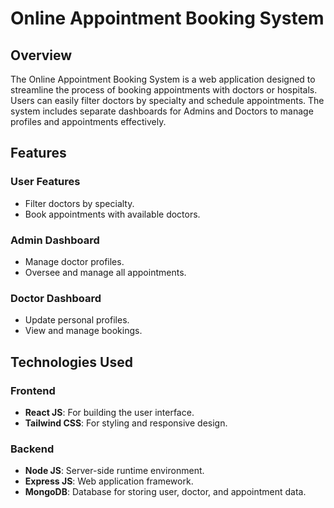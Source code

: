 # Online Appointment Booking System

## Overview
The Online Appointment Booking System is a web application designed to streamline the process of booking appointments with doctors or hospitals. Users can easily filter doctors by specialty and schedule appointments. The system includes separate dashboards for Admins and Doctors to manage profiles and appointments effectively.

## Features

### User Features
- Filter doctors by specialty.
- Book appointments with available doctors.

### Admin Dashboard
- Manage doctor profiles.
- Oversee and manage all appointments.

### Doctor Dashboard
- Update personal profiles.
- View and manage bookings.

## Technologies Used

### Frontend
- **React JS**: For building the user interface.
- **Tailwind CSS**: For styling and responsive design.

### Backend
- **Node JS**: Server-side runtime environment.
- **Express JS**: Web application framework.
- **MongoDB**: Database for storing user, doctor, and appointment data.
